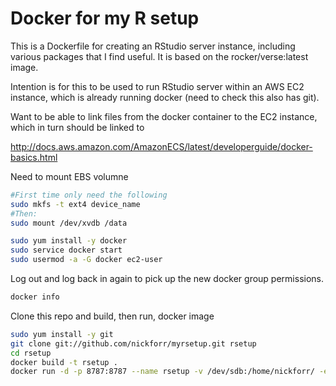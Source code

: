 Docker for my R setup
=======================

This is a Dockerfile for creating an RStudio server instance, including various packages that I find useful. It is based on the rocker/verse:latest image.

Intention is for this to be used to run RStudio server within an AWS EC2 instance, which is already running docker (need to check this also has git).

Want to be able to link files from the docker container to the EC2 instance, which in turn should be linked to 


http://docs.aws.amazon.com/AmazonECS/latest/developerguide/docker-basics.html

Need to mount EBS volumne
```bash
#First time only need the following
sudo mkfs -t ext4 device_name
#Then:
sudo mount /dev/xvdb /data
```

```bash
sudo yum install -y docker
sudo service docker start
sudo usermod -a -G docker ec2-user
```
Log out and log back in again to pick up the new docker group permissions.
```bash
docker info
```

Clone this repo and build, then run, docker image
```bash
sudo yum install -y git
git clone git://github.com/nickforr/myrsetup.git rsetup
cd rsetup
docker build -t rsetup .
docker run -d -p 8787:8787 --name rsetup -v /dev/sdb:/home/nickforr/ -e USER=nickforr -e PASSWORD=<password> rsetup

```
